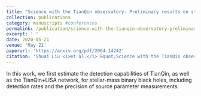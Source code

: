 ```yaml
---
title: "Science with the TianQin observatory: Preliminary results on stellar-mass binary black holes"
collection: publications
category: manuscripts #conferences
permalink: /publication/science-with-the-tianqin-observatory-preliminary-results-on-stellar-mass-binary-black-holes
excerpt: ' '
date: 2020-05-21
venue: 'May 21'
paperurl: 'https://arxiv.org/pdf/2004.14242'
citation: 'Shuai Liu <i>et al.</i> &quot;Science with the TianQin observatory: Preliminary results on stellar-mass binary black holes&quot; <i>Phys.Rev.D</i> 101 (2020) 10, 103027'
---
```


In this work, we first estimate the detection capabilities of TianQin, as well as the TianQin+LISA network, for stellar-mass binary black holes, including detection rates and the precision of source parameter measurements.

